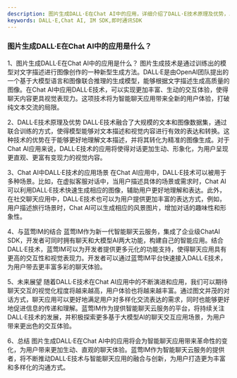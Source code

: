 ```yaml
---
description: 图片生成DALL·E在Chat AI中的应用，详细介绍了DALL·E技术原理及优势，以及在智能聊天应用中的应用场景和优势。
keywords: DALL·E,Chat AI, IM SDK,即时通讯SDK
---
```

### 图片生成DALL·E在Chat AI中的应用是什么？

1、图片生成DALL·E在Chat AI中的应用是什么？
图片生成技术是通过训练出的模型对文字描述进行图像创作的一种新型生成方法。DALL·E是由OpenAI团队提出的一个基于大模型语言和图像联合推理的生成模型，能够根据文字描述生成高质量的图像。在Chat AI中应用DALL·E技术，可以实现更加丰富、生动的交互体验，使得聊天内容更具视觉表现力。这项技术将为智能聊天应用带来全新的用户体验，打破纯文本交流的局限。

2、DALL·E技术原理及优势
DALL·E技术融合了大规模的文本和图像数据集，通过联合训练的方式，使得模型能够对文本描述和视觉内容进行有效的表达和转换。这种技术的优势在于能够更好地理解文本描述，并将其转化为精准的图像生成。对于Chat AI应用来说，DALL·E技术的应用将使得对话更加生动、形象化，为用户呈现更直观、更富有变现力的视觉内容。

3、Chat AI中DALL·E技术的应用场景
在Chat AI应用中，DALL·E技术可以被用于多种场景。比如，在虚拟客服对话中，当用户描述具体的场景或需求时，Chat AI可以利用DALL·E技术快速生成相应的图像，辅助用户更好地理解和表达。此外，在社交聊天应用中，DALL·E技术也可以为用户提供更加丰富的表达方式，例如，用户描述旅行场景时，Chat AI可以生成相应的风景图片，增加对话的趣味性和形象性。

4、与蓝莺IM的结合
蓝莺IM作为新一代智能聊天云服务，集成了企业级ChatAI SDK，开发者可同时拥有聊天和大模型AI两大功能，构建自己的智能应用。结合DALL·E技术，蓝莺IM可以为开发者提供更多元化的功能支持，使得聊天应用具有更高的交互性和视觉表现力。开发者可以通过蓝莺IM平台快速接入DALL·E技术，为用户带去更丰富多彩的聊天体验。

5、未来展望
随着DALL·E技术在Chat AI应用中的不断演进和应用，我们可以期待聊天交互的视觉化程度将越来越高，用户体验也将越来越丰富。通过图文并茂的对话方式，聊天应用可以更好地满足用户对多样化交流表达的需求，同时也能够更好地促进信息的传递和理解。蓝莺IM作为提供智能聊天云服务的平台，将持续关注DALL·E技术的发展，并积极探索更多基于大模型AI的聊天交互应用场景，为用户带来更出色的交互体验。

6、总结
图片生成DALL·E在Chat AI中的应用将会为智能聊天应用带来革命性的变化，为用户带来更加生动、直观的聊天体验。蓝莺IM作为智能聊天云服务的提供者，将不断推动DALL·E技术与智能聊天应用的融合与创新，为用户打造更为丰富和多样化的沟通方式。